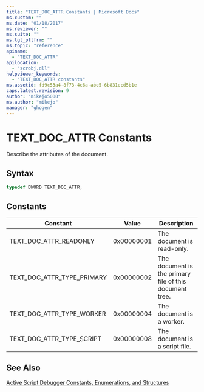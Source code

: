 ```yaml
---
title: "TEXT_DOC_ATTR Constants | Microsoft Docs"
ms.custom: ""
ms.date: "01/18/2017"
ms.reviewer: ""
ms.suite: ""
ms.tgt_pltfrm: ""
ms.topic: "reference"
apiname:
  - "TEXT_DOC_ATTR"
apilocation:
  - "scrobj.dll"
helpviewer_keywords:
  - "TEXT_DOC_ATTR constants"
ms.assetid: fd9c53a4-8f73-4c6a-abe5-6b831ecd5b1e
caps.latest.revision: 9
author: "mikejo5000"
ms.author: "mikejo"
manager: "ghogen"
---
```

# TEXT_DOC_ATTR Constants
Describe the attributes of the document.

## Syntax

```cpp
typedef DWORD TEXT_DOC_ATTR;
```

## Constants

|Constant|Value|Description|
|--------------|-----------|-----------------|
|TEXT_DOC_ATTR_READONLY|0x00000001|The document is read-only.|
|TEXT_DOC_ATTR_TYPE_PRIMARY|0x00000002|The document is the primary file of this document tree.|
|TEXT_DOC_ATTR_TYPE_WORKER|0x00000004|The document is a worker.|
|TEXT_DOC_ATTR_TYPE_SCRIPT|0x00000008|The document is a script file.|

## See Also
 [Active Script Debugger Constants, Enumerations, and Structures](../../winscript/reference/active-script-debugger-constants-enumerations-and-structures.md)
